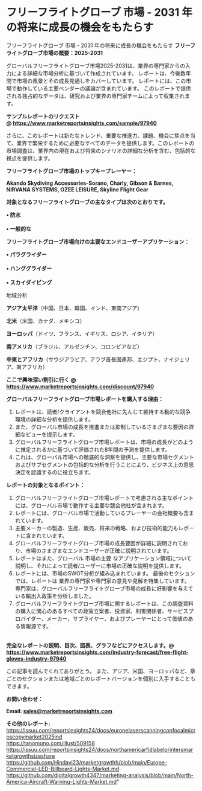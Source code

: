 # フリーフライトグローブ 市場 - 2031 年の将来に成長の機会をもたらす
フリーフライトグローブ 市場 - 2031 年の将来に成長の機会をもたらす
<strong><b>フリーフライトグローブ市場の概要：2025-2031</b></strong>

グローバルフリーフライトグローブ市場2025-2031は、業界の専門家からの入力による詳細な市場分析に基づいて作成されています。 レポートは、今後数年間で市場の風景とその成長見通しをカバーしています。 レポートには、この市場で動作している主要ベンダーの議論が含まれています。 このレポートで提供される独占的なデータは、研究および業界の専門家チームによって収集されます。

<strong>サンプルレポートのリクエスト @ <a href=https://www.marketreportsinsights.com/sample/97940>https://www.marketreportsinsights.com/sample/97940</a></strong>

さらに、このレポートは新たなトレンド、重要な推進力、課題、機会に焦点を当て、業界で繁栄するために必要なすべてのデータを提供します。このレポートの市場調査は、業界内の現在および将来のシナリオの詳細な分析を含む、包括的な視点を提供します。

<strong>フリーフライトグローブ市場のトップキープレーヤー：</strong>

<strong>Akando Skydiving Accessories-Sorano, Charly, Gibson & Barnes, NIRVANA SYSTEMS, OZEE LEISURE, Skyline Flight Gear</strong>

<strong><b>対象となるフリーフライトグローブの主なタイプは次のとおりです。</b></strong>

<strong>• 防水<br><br>• 一般的な</strong>

<strong><b>フリーフライトグローブ市場向けの主要なエンドユーザーアプリケーション：</b></strong>

<strong>• パラグライダー<br><br>• ハンググライダー<br><br>• スカイダイビング</strong>

 地域分析

<strong><b>アジア太平洋</b></strong>（中国、日本、韓国、インド、東南アジア）

<strong><b>北米</b></strong>（米国、カナダ、メキシコ）

<strong><b>ヨーロッパ</b></strong>（ドイツ、フランス、イギリス、ロシア、イタリア）

<strong><b>南アメリカ</b></strong>（ブラジル、アルゼンチン、コロンビアなど）

<strong><b>中東とアフリカ</b></strong>（サウジアラビア、アラブ首長国連邦、エジプト、ナイジェリア、南アフリカ）

<strong>ここで興味深い割引に行く @ <a href=https://www.marketreportsinsights.com/discount/97940>https://www.marketreportsinsights.com/discount/97940</a></strong>

<strong><b>グローバルフリーフライトグローブ市場レポートを購入する理由：</b></strong>
<ol>
  <li>レポートは、読者/クライアントを競合他社に先んじて維持する動的な競争環境の詳細な分析を提供します。</li>
  <li>また、グローバル市場の成長を推進または抑制しているさまざまな要因の詳細なビューを提示します。</li>
  <li>グローバルフリーフライトグローブ市場レポートは、市場の成長がどのように推定されるかに基づいて評価された8年間の予測を提供します。</li>
  <li>これは、グローバル市場への徹底的な洞察を提供し、主要な市場セグメントおよびサブセグメントの包括的な分析を行うことにより、ビジネス上の意思決定を認識するのに役立ちます。</li>
</ol>
<strong><b>レポートの対象となるポイント：</b></strong>
<ol>
  <li>グローバルフリーフライトグローブ市場レポートで考慮される主なポイントには、グローバル市場で動作する主要な競合他社が含まれます。</li>
  <li>レポートには、グローバル市場で活動しているプレーヤーの会社概要も含まれています。</li>
  <li>主要メーカーの製造、生産、販売、将来の戦略、および技術的能力もレポートに含まれています。</li>
  <li>グローバルフリーフライトグローブ市場の成長要因が詳細に説明されており、市場のさまざまなエンドユーザーが正確に説明されています。</li>
  <li>レポートはまた、グローバル 市場の主要 なアプリケーション領域について説明し、それによって読者/ユーザーに市場の正確な説明を提供します。</li>
  <li>レポートには、市場のSWOT分析が組み込まれています。 最後のセクションでは、レポートは 業界の専門家や専門家の意見や見解を特集しています。 専門家は、グローバルフリーフライトグローブ市場の成長に好影響を与えている輸出入政策を分析しました。</li>
  <li>グローバルフリーフライトグローブ市場に関するレポートは、この調査資料の購入に関心のあるすべての政策立案者、投資家、利害関係者、サービスプロバイダー、メーカー、サプライヤー、およびプレーヤーにとって価値のある情報源です。</li>
</ol><br>
<strong>完全なレポートの説明、目次、図表、グラフなどにアクセスします。@ <a href=https://www.marketreportsinsights.com/industry-forecast/free-flight-gloves-industry-97940>https://www.marketreportsinsights.com/industry-forecast/free-flight-gloves-industry-97940</a></strong>

この記事を読んでくれてありがとう。 また、アジア、米国、ヨーロッパなど、章ごとのセクションまたは地域ごとのレポートバージョンを個別に入手することもできます。

<strong><b>お問い合わせ：</b></strong>

<strong>Email: </strong><a href=mailto:sales@marketreportsinsights.com><strong>sales@marketreportsinsights.com</strong></a>

<strong>その他のレポート:</strong>
<br>
<a href=https://issuu.com/reportsinsights24/docs/europelaserscanningconfocalmicroscopymarket2025ind>https://issuu.com/reportsinsights24/docs/europelaserscanningconfocalmicroscopymarket2025ind</a>
<br>
<a href=https://tanomuno.com/illust/509158>https://tanomuno.com/illust/509158</a>
<br>
<a href=https://issuu.com/reportsinsights24/docs/northamericarfidlabelprintersmarketgrowthsizeshare>https://issuu.com/reportsinsights24/docs/northamericarfidlabelprintersmarketgrowthsizeshare</a>
<br>
<a href=https://github.com/Hindavi23/marketgrowthh/blob/main/Europe-Commercial-LED-Billboard-Lights-Market.md>https://github.com/Hindavi23/marketgrowthh/blob/main/Europe-Commercial-LED-Billboard-Lights-Market.md</a>
<br>
<a href=https://github.com/digitalgrowth4347/marketing-analysis/blob/main/North-America-Aircraft-Warning-Lights-Market.md>https://github.com/digitalgrowth4347/marketing-analysis/blob/main/North-America-Aircraft-Warning-Lights-Market.md</a>"
